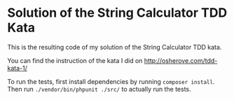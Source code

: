 # Solution of the String Calculator TDD Kata

This is the resulting code of my solution of the String Calculator TDD kata.

You can find the instruction of the kata I did on http://osherove.com/tdd-kata-1/

To run the tests, first install dependencies by running `composer install`. Then
run `./vendor/bin/phpunit ./src/` to actually run the tests.

